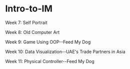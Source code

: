 # Intro-to-IM

Week 7:  Self Portrait

Week 8:  Old Computer Art

Week 9:  Game Using OOP--Feed My Dog

Week 10: Data Visualization--UAE's Trade Partners in Asia

Week 11: Physical Controller--Feed My Dog
